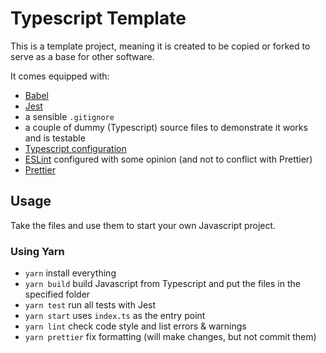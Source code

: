 # Typescript Template

This is a template project, meaning it is created to be copied or forked to serve as a base for other software.

It comes equipped with:

- [Babel](https://babeljs.io/)
- [Jest](https://jestjs.io/)
- a sensible `.gitignore`
- a couple of dummy (Typescript) source files to demonstrate it works and is testable
- [Typescript configuration](https://www.typescriptlang.org/)
- [ESLint](https://eslint.org/) configured with some opinion (and not to conflict with Prettier)
- [Prettier](https://prettier.io/)
  
## Usage

Take the files and use them to start your own Javascript project.

### Using Yarn

- `yarn` install everything
- `yarn build` build Javascript from Typescript and put the files in the specified folder
- `yarn test` run all tests with Jest
- `yarn start` uses `index.ts` as the entry point
- `yarn lint` check code style and list errors & warnings
- `yarn prettier` fix formatting (will make changes, but not commit them)
